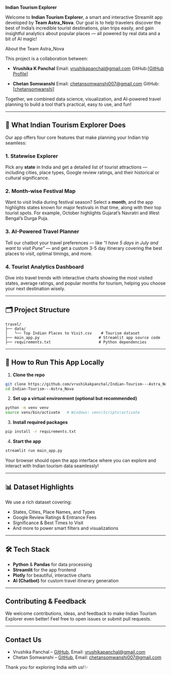 **Indian Tourism Explorer**

Welcome to **Indian Tourism Explorer**, a smart and interactive Streamlit app developed by **Team Astra_Nova**. Our goal is to help travelers discover the best of India’s incredible tourist destinations, plan trips easily, and gain insightful analytics about popular places — all powered by real data and a bit of AI magic!

About the Team Astra_Nova

This project is a collaboration between:

* **Vrushika K Panchal**
  Email: [vrushikapanchal@gmail.com](mailto:vrushikapanchal@gmail.com)
  GitHub:[[GitHub Profile](https://github.com/vrushikakpanchal)]
  
* **Chetan Somwanshi**
  Email: [chetansomwanshi007@gmail.com](mailto:chetansomwanshi007@gmail.com) 
  GitHub: [[chetansomwanshi](https://github.com/chetansomwanshi)]

Together, we combined data science, visualization, and AI-powered travel planning to build a tool that’s practical, easy to use, and fun!

---

## 🌟 What Indian Tourism Explorer Does

Our app offers four core features that make planning your Indian trip seamless:

### 1. Statewise Explorer

Pick any **state** in India and get a detailed list of tourist attractions — including cities, place types, Google review ratings, and their historical or cultural significance.

### 2. Month-wise Festival Map

Want to visit India during festival season? Select a **month**, and the app highlights states known for major festivals in that time, along with their top tourist spots. For example, October highlights Gujarat’s Navratri and West Bengal’s Durga Puja.

### 3. AI-Powered Travel Planner

Tell our chatbot your travel preferences — like *“I have 5 days in July and want to visit Pune”* — and get a custom 3-5 day itinerary covering the best places to visit, optimal timings, and more.

### 4. Tourist Analytics Dashboard

Dive into travel trends with interactive charts showing the most visited states, average ratings, and popular months for tourism, helping you choose your next destination wisely.

---

## 🗂 Project Structure

```
travel/
├── data/
│   └── Top Indian Places to Visit.csv    # Tourism dataset
├── main_app.py                          # Streamlit app source code
├── requirements.txt                     # Python dependencies
```

---

## 🚀 How to Run This App Locally

1. **Clone the repo**

```bash
git clone https://github.com/vrushikakpanchal/Indian-Tourism---Astra_Nova.git
cd Indian-Tourism---Astra_Nova
```

2. **Set up a virtual environment (optional but recommended)**

```bash
python -m venv venv
source venv/bin/activate   # Windows: venv\Scripts\activate
```

3. **Install required packages**

```bash
pip install -r requirements.txt
```

4. **Start the app**

```bash
streamlit run main_app.py
```

Your browser should open the app interface where you can explore and interact with Indian tourism data seamlessly!

---

## 📊 Dataset Highlights

We use a rich dataset covering:

* States, Cities, Place Names, and Types
* Google Review Ratings & Entrance Fees
* Significance & Best Times to Visit
* And more to power smart filters and visualizations

---

## 🛠 Tech Stack

* **Python** & **Pandas** for data processing
* **Streamlit** for the app frontend
* **Plotly** for beautiful, interactive charts
* **AI (Chatbot)** for custom travel itinerary generation

---

## Contributing & Feedback

We welcome contributions, ideas, and feedback to make Indian Tourism Explorer even better! Feel free to open issues or submit pull requests.

---

## Contact Us

- Vrushika Panchal – [GitHub](https://github.com/vrushikakpanchal), Email: [vrushikapanchal@gmail.com](mailto:vrushikapanchal@gmail.com)  
- Chetan Somwanshi – [GitHub](https://github.com/Chetanp717), Email: [chetansomwanshi007@gmail.com](mailto:chetansomwanshi007@gmail.com)  

Thank you for exploring India with us!✨
